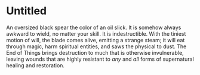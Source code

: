 # Untitled

An oversized black spear the color of an oil slick. It is somehow always awkward to wield, no matter your skill. It is indestructible. With the tiniest motion of will, the blade comes alive, emitting a strange steam; it will eat through magic, harm spiritual entities, and saws the physical to dust. The End of Things brings destruction to much that is otherwise invulnerable, leaving wounds that are highly resistant to *any* and *all* forms of supernatural healing and restoration.